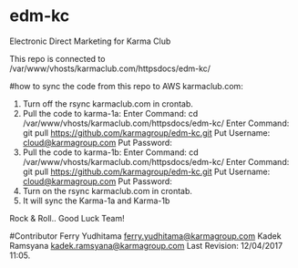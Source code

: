 # edm-kc
Electronic Direct Marketing for Karma Club

This repo is connected to /var/www/vhosts/karmaclub.com/httpsdocs/edm-kc/

#how to sync the code from this repo to AWS karmaclub.com:
1. Turn off the rsync karmaclub.com in crontab.
2. Pull the code to karma-1a:
   Enter Command: cd /var/www/vhosts/karmaclub.com/httpsdocs/edm-kc/
   Enter Command: git pull https://github.com/karmagroup/edm-kc.git
   Put Username: cloud@karmagroup.com
   Put Password:
3. Pull the code to karma-1b:
   Enter Command: cd /var/www/vhosts/karmaclub.com/httpsdocs/edm-kc/
   Enter Command: git pull https://github.com/karmagroup/edm-kc.git
   Put Username: cloud@karmagroup.com
   Put Password:   
4. Turn on the rsync karmaclub.com in crontab.
5. It will sync the Karma-1a and Karma-1b

Rock & Roll..
Good Luck Team!

#Contributor
Ferry Yudhitama ferry.yudhitama@karmagroup.com
Kadek Ramsyana kadek.ramsyana@karmagroup.com
Last Revision: 12/04/2017 11:05.
